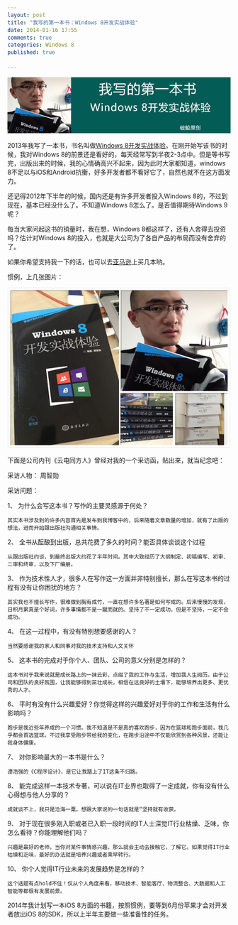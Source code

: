 ```yaml
---
layout: post
title: "我写的第一本书：Windows 8开发实战体验"
date: 2014-01-16 17:55
comments: true
categories: Windows 8
published: true

---
```


![](/images/2014/01/9.png)

<!--more-->

2013年我写了一本书，书名叫做[Windows 8开发实战体验](http://www.amazon.cn/dp/B00EOF7XKC)。在刚开始写该书的时候，我对Windows 8的前景还是看好的，每天经常写到半夜2-3点中。但是等书写完，出版出来的时候，我的心情确高兴不起来，因为此时大家都知道，windows 8不足以与iOS和Android抗衡，好多开发者都不看好它了，自然也就不在这方面发力。

还记得2012年下半年的时候，国内还是有许多开发者投入Windows 8的，不过到现在，基本已经没什么了。不知道Windows 8怎么了。是否值得期待Windows 9呢？

每当大家问起这书的销量时，我在想，Windows 8都这样了，还有人舍得去投资吗？估计对Windows 8的投入，也就是大公司为了各自产品的布局而没有舍弃的了。

如果你希望支持我一下的话，也可以去[亚马逊](http://www.amazon.cn/dp/B00EOF7XKC)上买几本哟。

惯例，上几张图片：

![](/images/2014/01/11.png)

下面是公司内刊《云电同方人》曾经对我的一个采访函，贴出来，就当纪念吧：

采访人物： 周智勋

采访问题：

1、	为什么会写这本书？写作的主要灵感源于何处？

`其实本书涉及到的许多内容首先是发布到我博客中的，后来随着文章数量的增加，就有了出版的想法，进而开始跟出版社沟通相关事情。`

2、	全书从酝酿到出版，总共花费了多久的时间？能否具体谈谈这个过程

`从跟出版社约谈，到最终出版大约花了半年时间。其中大致经历了大纲制定、初稿编写、初审、二审和终审，以及下厂编册。`

3、	作为技术性人才，很多人在写作这一方面并非特别擅长，那么在写这本书的过程有没有让你困扰的地方？

`其实我也不擅长写作，很难做到胸有成竹，一直在想许多名著是如何写成的。后来慢慢的发现，日积月累真是个好词，许多事情都不是一蹴而就的。坚持了不一定成功，但是不坚持，一定不会成功。`

4、	在这一过程中，有没有特别想要感谢的人？

`当然要感谢我的家人和同事对我的技术支持和人文关怀`

5、	这本书的完成对于你个人、团队、公司的意义分别是怎样的？

`这本书对于我来说就是成长路上的一抹云彩，点缀了我的工作与生活，增加我人生阅历。由于公司和团队的良好氛围，让我能够得到茁壮成长，相信在这良好的土壤下，能够培养出更多、更优秀的人才。`

6、	平时有没有什么兴趣爱好？你觉得这样的兴趣爱好对于你的工作和生活有什么影响吗？

`跑步是我近些年养成的一个习惯。我不知道是不是真的喜欢跑步，因为在篮球和跑步面前，我几乎都会首选篮球。不过我享受跑步带给我的变化，在跑步沿途中不仅能欣赏到各种风景，还能让我身体健康。`

7、	对你影响最大的一本书是什么？

`谭浩强的《C程序设计》，是它让我踏上了IT这条不归路。`

8、	能完成这样一本技术专著，可以说在IT业界也取得了一定成就，你有没有什么心得想与他人分享的？

`成就谈不上，我只是沧海一粟。想跟大家说的一句话就是“坚持就有收获。`

9、	对于现在很多刚入职或者已入职一段时间的IT人士深觉IT行业枯燥、乏味，你怎么看待？你能理解他们吗？

`兴趣是最好的老师。当你对某件事情感兴趣，那么就会主动去接触它，了解它。如果觉得IT行业枯燥和乏味，最好的办法就是培养兴趣或者乘早转行。`

10、 你个人觉得IT行业未来的发展趋势是怎样的？

`这个话题有点hold不住！仅从个人角度来看，移动技术、智能客厅、物流整合、大数据和人工智能等都很有发展前景。`

2014年我计划写一本iOS 8方面的书籍，按照惯例，要等到6月份苹果才会对开发者放出iOS 8的SDK，所以上半年主要做一些准备性的任务。

